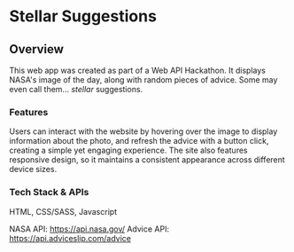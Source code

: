 # Stellar Suggestions

## Overview

This web app was created as part of a Web API Hackathon. It displays NASA's image of the day, along with random pieces of advice. Some may even call them... <i>stellar</i> suggestions. 

### Features

Users can interact with the website by hovering over the image to display information about the photo, and refresh the advice with a button click, creating a simple yet engaging experience. The site also features responsive design, so it maintains a consistent appearance across different device sizes.

### Tech Stack & APIs

HTML,
CSS/SASS,
Javascript 

NASA API: https://api.nasa.gov/
Advice API: https://api.adviceslip.com/advice
